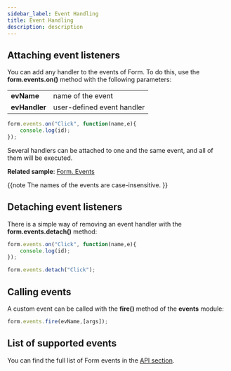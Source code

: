 ```yaml
---
sidebar_label: Event Handling
title: Event Handling
description: description
---          
```


## Attaching event listeners

You can add any handler to the events of Form. To do this, use the **form.events.on()** method with the following parameters:

<table class="webixdoc_links">
	<tbody>
        <tr>
			<td class="webixdoc_links0"><b>evName</b></td>
			<td>name of the event</td>
		</tr>
        <tr>
			<td class="webixdoc_links0"><b>evHandler</b></td>
			<td>user-defined event handler</td>
		</tr>
    </tbody>
</table>

~~~js
form.events.on("Click", function(name,e){
    console.log(id);
});
~~~

Several handlers can be attached to one and the same event, and all of them will be executed.

**Related sample**: [Form. Events](https://snippet.dhtmlx.com/vyipsaoa)

{{note  The names of the events are case-insensitive. }}

## Detaching event listeners 

There is a simple way of removing an event handler with the **form.events.detach()** method:

~~~js
form.events.on("Click", function(name,e){
    console.log(id);
});

form.events.detach("Click"); 
~~~

## Calling events

A custom event can be called with the **fire()** method of the **events** module:

~~~js
form.events.fire(evName,[args]);
~~~

## List of supported events 

You can find the full list of Form events in the [API section](form/api/refs/form_events.md).
